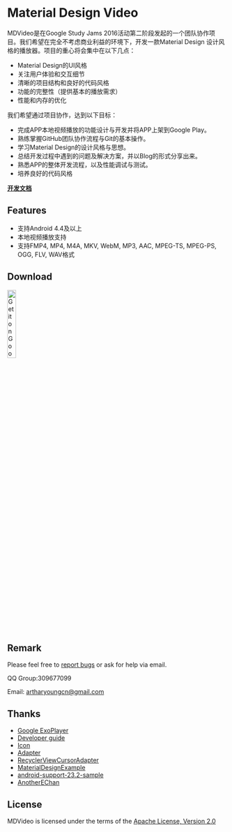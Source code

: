 # Material Design Video

MDVideo是在Google Study Jams 2016活动第二阶段发起的一个团队协作项目。我们希望在完全不考虑商业利益的环境下，开发一款Material Design
设计风格的播放器。项目的重心将会集中在以下几点：

- Material Design的UI风格
- 关注用户体验和交互细节
- 清晰的项目结构和良好的代码风格
- 功能的完整性（提供基本的播放需求）
- 性能和内存的优化

我们希望通过项目协作，达到以下目标：
- 完成APP本地视频播放的功能设计与开发并将APP上架到Google Play。
- 熟练掌握GitHub团队协作流程与Git的基本操作。
- 学习Material Design的设计风格与思想。
- 总结开发过程中遇到的问题及解决方案，并以Blog的形式分享出来。
- 熟悉APP的整体开发流程，以及性能调试与测试。
- 培养良好的代码风格

[**开发文档**](https://github.com/AndroidTips/MDVideo/tree/master/docs)
## Features

- 支持Android 4.4及以上
- 本地视频播放支持
- 支持FMP4, MP4, M4A, MKV, WebM, MP3, AAC, MPEG-TS, MPEG-PS, OGG, FLV, WAV格式

## Download
<a href='https://play.google.com/store/apps/details?id=com.studyjams.mdvideo&utm_source=global_co&utm_medium=prtnr&utm_content=Mar2515&utm_campaign=PartBadge&pcampaignid=MKT-Other-global-all-co-prtnr-py-PartBadge-Mar2515-1'><img alt='Get it on Google Play' src='https://play.google.com/intl/en_us/badges/images/generic/en_badge_web_generic.png' width="20%"/></a>

## Remark
Please feel free to [report bugs](https://github.com/AndroidTips/MDVideo/issues) or ask for help via email.

QQ Group:309677099

Email: artharyoungcn@gmail.com

## Thanks
- [Google ExoPlayer](https://github.com/google/ExoPlayer)
- [Developer guide](http://google.github.io/ExoPlayer/guide.html)
- [Icon](http://iconmonstr.com/video-14/?png)
- [Adapter](https://github.com/hongyangAndroid/baseAdapter)
- [RecyclerViewCursorAdapter](https://github.com/androidessence/RecyclerViewCursorAdapter)
- [MaterialDesignExample](https://github.com/chenyangcun/MaterialDesignExample)
- [android-support-23.2-sample](https://github.com/liaohuqiu/android-support-23.2-sample)
- [AnotherEChan](https://github.com/fython/AnotherEChan)

## License
MDVideo is licensed under the terms of the [Apache License, Version 2.0](http://www.apache.org/licenses/LICENSE-2.0.html)
